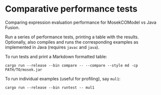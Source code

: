 # Comparative performance tests

Comparing expression evaluation performance for MosekCOModel vs Java Fusion.

Run a series of performance tests, printing a table with the results.
Optionally, also compiles and runs the corresponding examples as implemented in
Java (requires `javac` and `java`).

To run tests and print a Markdown formatted table:
```
cargo run --release --bin compare -- --compare --style md -cp PATH/TO/mosek.jar
```

To run individual examples (useful for profiling), say `mul1`:
```
cargo run --release --bin runtest -- mul1
```
